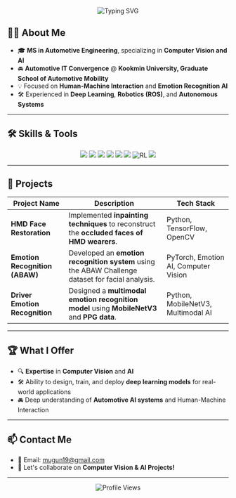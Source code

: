 <!-- Header Section -->
<p align="center">
  <img src="https://readme-typing-svg.herokuapp.com?font=JetBrains+Mono&duration=3500&color=blue&center=true&vCenter=true&lines=Welcome+to+My+GitHub!;Researcher+in+Computer+Vision+AI" alt="Typing SVG">
</p>

## 👨‍💻 **About Me**
- 🎓 **MS in Automotive Engineering**, specializing in **Computer Vision and AI**  
- 🚘 **Automotive IT Convergence** @ **Kookmin University, Graduate School of Automotive Mobility**  
- 💡 Focused on **Human-Machine Interaction** and **Emotion Recognition AI**  
- 🛠️ Experienced in **Deep Learning**, **Robotics (ROS)**, and **Autonomous Systems**  

---

## 🛠️ **Skills & Tools**
<p align="center">
  <img src="https://img.shields.io/badge/Python-3776AB?style=flat&logo=python&logoColor=white">
  <img src="https://img.shields.io/badge/TensorFlow-FF6F00?style=flat&logo=tensorflow&logoColor=white">
  <img src="https://img.shields.io/badge/PyTorch-EE4C2C?style=flat&logo=pytorch&logoColor=white">
  <img src="https://img.shields.io/badge/OpenCV-5C3EE8?style=flat&logo=opencv&logoColor=white">
  <img src="https://img.shields.io/badge/ROS-22314E?style=flat&logo=ros&logoColor=white">
  <img src="https://img.shields.io/badge/ComputerVision-AF69EE?style=flat&logo=neuralnetwork&logoColor=white">
  <img src="https://img.shields.io/badge/ReinforcementLearning-00A2E8?style=flat&logo=data:image/png;base64,..." alt="RL">
  <img src="https://img.shields.io/badge/ImitationLearning-8B008B?style=flat&logo=deep-learning&logoColor=white">
</p>

---

## 🚀 **Projects**
| **Project Name**                 | **Description**                                                                                      | **Tech Stack**                          |
|----------------------------------|------------------------------------------------------------------------------------------------------|----------------------------------------|
| **HMD Face Restoration**         | Implemented **inpainting techniques** to reconstruct the **occluded faces of HMD wearers**.          | Python, TensorFlow, OpenCV              |
| **Emotion Recognition (ABAW)**   | Developed an **emotion recognition system** using the ABAW Challenge dataset for facial analysis.    | PyTorch, Emotion AI, Computer Vision    |
| **Driver Emotion Recognition**   | Designed a **multimodal emotion recognition model** using **MobileNetV3** and **PPG data**.           | Python, MobileNetV3, Multimodal AI      |

---

## 🏆 **What I Offer**
- 🔍 **Expertise** in **Computer Vision** and **AI**  
- 🛠️ Ability to design, train, and deploy **deep learning models** for real-world applications  
- 🚘 Deep understanding of **Automotive AI systems** and Human-Machine Interaction  

---

## 📫 **Contact Me**
- 📧 Email: [mugun19@gmail.com](mailto:mugun19@gmail.com)  
- 🚀 Let's collaborate on **Computer Vision & AI Projects!**  

---

<p align="center">
  <img src="https://komarev.com/ghpvc/?username=msjae&label=Profile+Views&color=brightgreen" alt="Profile Views">
</p>
